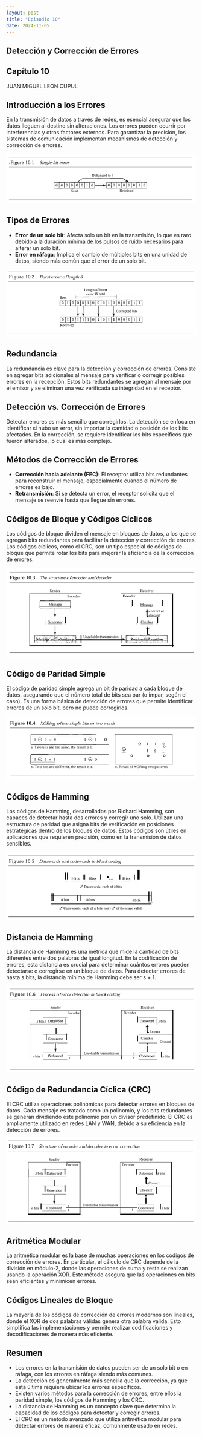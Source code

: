 ```yaml
---
layout: post
title: "Episodio 10"
date: 2024-11-05
---
```



 <section>
  <h1>Detección y Corrección de Errores</h1>
  <h2>Capítulo 10</h2>
  <p>JUAN MIGUEL LEON CUPUL</p>
 </section>

<section>
  <h2>Introducción a los Errores</h2>
  <p>En la transmisión de datos a través de redes, es esencial asegurar que los datos lleguen al destino sin alteraciones. Los errores pueden ocurrir por interferencias y otros factores externos. Para garantizar la precisión, los sistemas de comunicación implementan mecanismos de detección y corrección de errores.</p>
  <p align="center">
    <img src="../images/10_1.png" alt="Figura 10.1">
  </p>
</section>


<section>
  <h2>Tipos de Errores</h2>
  <ul>
    <li><strong>Error de un solo bit</strong>: Afecta solo un bit en la transmisión, lo que es raro debido a la duración mínima de los pulsos de ruido necesarios para alterar un solo bit.</li>
    <li><strong>Error en ráfaga</strong>: Implica el cambio de múltiples bits en una unidad de datos, siendo más común que el error de un solo bit.</li>
  </ul>
  <p align="center">
    <img src="../images/10_2.png" alt="Figura 10.2">
  </p>
</section>

<section>
  <h2>Redundancia</h2>
  <p>La redundancia es clave para la detección y corrección de errores. Consiste en agregar bits adicionales al mensaje para verificar o corregir posibles errores en la recepción. Estos bits redundantes se agregan al mensaje por el emisor y se eliminan una vez verificada su integridad en el receptor.</p>
</section>

<section>
  <h2>Detección vs. Corrección de Errores</h2>
  <p>Detectar errores es más sencillo que corregirlos. La detección se enfoca en identificar si hubo un error, sin importar la cantidad o posición de los bits afectados. En la corrección, se requiere identificar los bits específicos que fueron alterados, lo cual es más complejo.</p>
</section>

<section>
  <h2>Métodos de Corrección de Errores</h2>
  <ul>
    <li><strong>Corrección hacia adelante (FEC)</strong>: El receptor utiliza bits redundantes para reconstruir el mensaje, especialmente cuando el número de errores es bajo.</li>
    <li><strong>Retransmisión</strong>: Si se detecta un error, el receptor solicita que el mensaje se reenvíe hasta que llegue sin errores.</li>
  </ul>
</section>

<section>
  <h2>Códigos de Bloque y Códigos Cíclicos</h2>
  <p>Los códigos de bloque dividen el mensaje en bloques de datos, a los que se agregan bits redundantes para facilitar la detección y corrección de errores. Los códigos cíclicos, como el CRC, son un tipo especial de códigos de bloque que permite rotar los bits para mejorar la eficiencia de la corrección de errores.</p>
  <p align="center">
    <img src="../images/10_3.png" alt="Figura 10.3">
  </p>
</section>

<section>
  <h2>Código de Paridad Simple</h2>
  <p>El código de paridad simple agrega un bit de paridad a cada bloque de datos, asegurando que el número total de bits sea par (o impar, según el caso). Es una forma básica de detección de errores que permite identificar errores de un solo bit, pero no puede corregirlos.</p>
  <p align="center">
    <img src="../images/10_4.png" alt="Figura 10.4">
  </p>
</section>

<section>
  <h2>Códigos de Hamming</h2>
  <p>Los códigos de Hamming, desarrollados por Richard Hamming, son capaces de detectar hasta dos errores y corregir uno solo. Utilizan una estructura de paridad que asigna bits de verificación en posiciones estratégicas dentro de los bloques de datos. Estos códigos son útiles en aplicaciones que requieren precisión, como en la transmisión de datos sensibles.</p>
  <p align="center">
    <img src="../images/10_5.png" alt="Figura 10.5">
  </p>
</section>

<section>
  <h2>Distancia de Hamming</h2>
  <p>La distancia de Hamming es una métrica que mide la cantidad de bits diferentes entre dos palabras de igual longitud. En la codificación de errores, esta distancia es crucial para determinar cuántos errores pueden detectarse o corregirse en un bloque de datos. Para detectar errores de hasta s bits, la distancia mínima de Hamming debe ser s + 1.</p>
  <p align="center">
    <img src="../images/10_6.png" alt="Figura 10.6">
  </p>
</section>

<section>
  <h2>Código de Redundancia Cíclica (CRC)</h2>
  <p>El CRC utiliza operaciones polinómicas para detectar errores en bloques de datos. Cada mensaje es tratado como un polinomio, y los bits redundantes se generan dividiendo este polinomio por un divisor predefinido. El CRC es ampliamente utilizado en redes LAN y WAN, debido a su eficiencia en la detección de errores.</p>
  <p align="center">
    <img src="../images/10_7.png" alt="Figura 10.7">
  </p>
</section>

<section>
  <h2>Aritmética Modular</h2>
  <p>La aritmética modular es la base de muchas operaciones en los códigos de corrección de errores. En particular, el cálculo de CRC depende de la división en módulo-2, donde las operaciones de suma y resta se realizan usando la operación XOR. Este método asegura que las operaciones en bits sean eficientes y minimicen errores.</p>
</section>

<section>
  <h2>Códigos Lineales de Bloque</h2>
  <p>La mayoría de los códigos de corrección de errores modernos son lineales, donde el XOR de dos palabras válidas genera otra palabra válida. Esto simplifica las implementaciones y permite realizar codificaciones y decodificaciones de manera más eficiente.</p>
</section>

<section>
  <h2>Resumen</h2>
  <ul>
    <li>Los errores en la transmisión de datos pueden ser de un solo bit o en ráfaga, con los errores en ráfaga siendo más comunes.</li>
    <li>La detección es generalmente más sencilla que la corrección, ya que esta última requiere ubicar los errores específicos.</li>
    <li>Existen varios métodos para la corrección de errores, entre ellos la paridad simple, los códigos de Hamming y los CRC.</li>
    <li>La distancia de Hamming es un concepto clave que determina la capacidad de los códigos para detectar y corregir errores.</li>
    <li>El CRC es un método avanzado que utiliza aritmética modular para detectar errores de manera eficaz, comúnmente usado en redes.</li>
  </ul>
</section>
